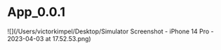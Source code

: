 # App_0.0.1
![](/Users/victorkimpel/Desktop/Simulator Screenshot - iPhone 14 Pro - 2023-04-03 at 17.52.53.png)
